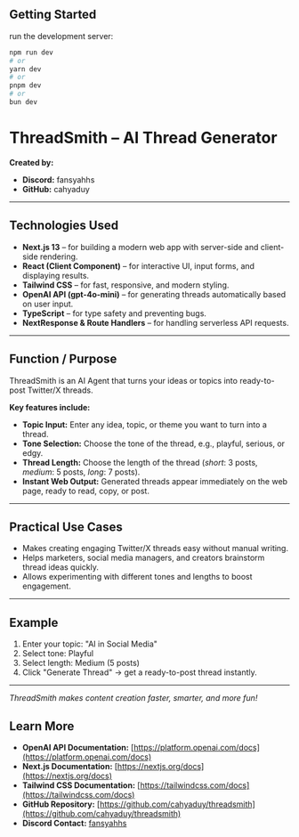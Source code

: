 ## Getting Started

run the development server:

```bash
npm run dev
# or
yarn dev
# or
pnpm dev
# or
bun dev
```
# ThreadSmith – AI Thread Generator

**Created by:**  
- **Discord:** fansyahhs  
- **GitHub:** cahyaduy  

---

## Technologies Used
- **Next.js 13** – for building a modern web app with server-side and client-side rendering.  
- **React (Client Component)** – for interactive UI, input forms, and displaying results.  
- **Tailwind CSS** – for fast, responsive, and modern styling.  
- **OpenAI API (gpt-4o-mini)** – for generating threads automatically based on user input.  
- **TypeScript** – for type safety and preventing bugs.  
- **NextResponse & Route Handlers** – for handling serverless API requests.  

---

## Function / Purpose
ThreadSmith is an AI Agent that turns your ideas or topics into ready-to-post Twitter/X threads.  

**Key features include:**  
- **Topic Input:** Enter any idea, topic, or theme you want to turn into a thread.  
- **Tone Selection:** Choose the tone of the thread, e.g., playful, serious, or edgy.  
- **Thread Length:** Choose the length of the thread (*short*: 3 posts, *medium*: 5 posts, *long*: 7 posts).  
- **Instant Web Output:** Generated threads appear immediately on the web page, ready to read, copy, or post.  

---

## Practical Use Cases
- Makes creating engaging Twitter/X threads easy without manual writing.  
- Helps marketers, social media managers, and creators brainstorm thread ideas quickly.  
- Allows experimenting with different tones and lengths to boost engagement.  

---

## Example
1. Enter your topic: "AI in Social Media"  
2. Select tone: Playful  
3. Select length: Medium (5 posts)  
4. Click "Generate Thread" → get a ready-to-post thread instantly.  

---

*ThreadSmith makes content creation faster, smarter, and more fun!*  


## Learn More

- **OpenAI API Documentation:** [https://platform.openai.com/docs](https://platform.openai.com/docs)  
- **Next.js Documentation:** [https://nextjs.org/docs](https://nextjs.org/docs)  
- **Tailwind CSS Documentation:** [https://tailwindcss.com/docs](https://tailwindcss.com/docs)  
- **GitHub Repository:** [https://github.com/cahyaduy/threadsmith](https://github.com/cahyaduy/threadsmith)  
- **Discord Contact:** [fansyahhs](https://discord.com/users/yourdiscordid)  

